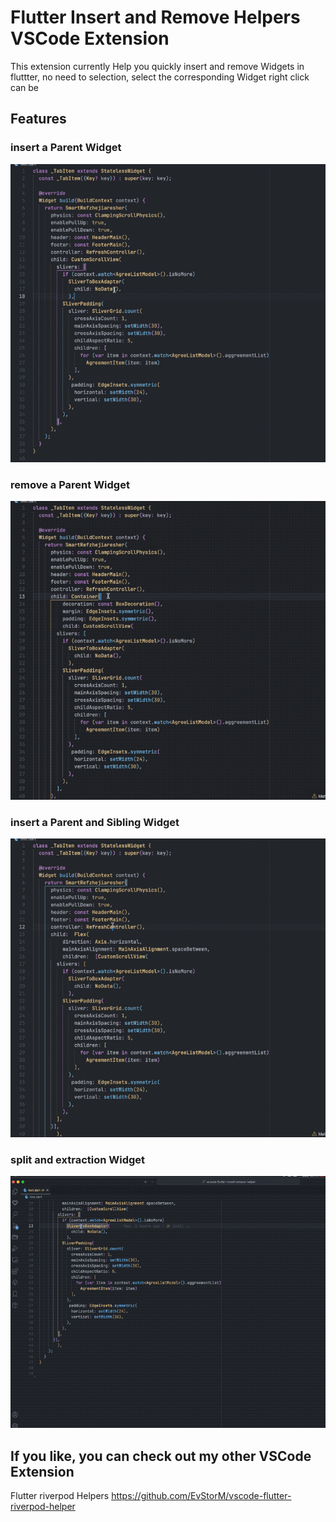 # Flutter Insert and Remove Helpers VSCode Extension

This extension currently Help you quickly insert and remove Widgets in fluttter, no need to selection, select the corresponding Widget right click can be

<!-- 👉 <https://marketplace.visualstudio.com/items?itemName=mthuong.vscode-flutter-freezed-helper> -->


## Features

### insert a Parent Widget

![insert1](media/insert1.gif)

### remove a Parent Widget

![remove](media/remove1.gif)

### insert a Parent and Sibling Widget

![insert2](media/insert2.gif)

### split and extraction Widget

![splitExtraction](media/splitExtraction.gif)

## If you like, you can check out my other VSCode Extension
Flutter riverpod Helpers <https://github.com/EvStorM/vscode-flutter-riverpod-helper>
